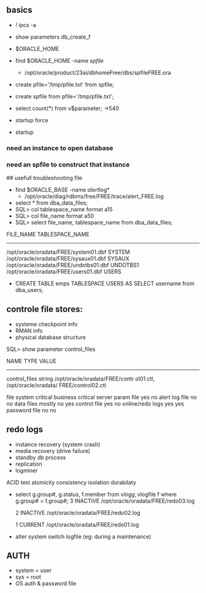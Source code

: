## basics
- ! ipcs -a
- show parameters db_create_f
- $ORACLE_HOME
- find $ORACLE_HOME -name *spfile*
	- /opt/oracle/product/23ai/dbhomeFree/dbs/spfileFREE.ora

- create pfile='/tmp/pfile.txt' from spfile;
- create spfile from pfile='/tmp/pfile.txt';

- select count(*) from v$parameter;  ->540
- startup force
- startup 

### need an instance to open database
### need an spfile to construct that instance

## usefull troubleshooting file
- find $ORACLE_BASE -name *alert*log*
	- /opt/oracle/diag/rdbms/free/FREE/trace/alert_FREE.log
- select * from dba_data_files;
- SQL> col tablespace_name format a15
- SQL> col file_name format a50 
- SQL> select file_name, tablespace_name from dba_data_files;

FILE_NAME					                      TABLESPACE_NAME
-------------------------------------------------- ---------------
/opt/oracle/oradata/FREE/system01.dbf		   SYSTEM
/opt/oracle/oradata/FREE/sysaux01.dbf		   SYSAUX
/opt/oracle/oradata/FREE/undotbs01.dbf		   UNDOTBS1
/opt/oracle/oradata/FREE/users01.dbf		   USERS

- CREATE TABLE emps TABLESPACE USERS AS SELECT username from dba_users;

## controle file stores:
- systeme checkpoint info 
- RMAN info
- physical database structure

SQL> show parameter control_files

NAME				     TYPE	 VALUE
------------------------------------ ----------- ------------------------------
control_files		string	 /opt/oracle/oradata/FREE/contr
          						 ol01.ctl, /opt/oracle/oradata/
          						 FREE/control02.ctl


file                                       system critical        business critical
server param file                          yes                    no
alert log file                             no                     no
data files                                 mostly no              yes
control file                               yes                    no
online/redo logs                           yes                    yes
password file                              no                     no

## redo logs
- instance recovery (system crash)
- media recovery (drive failure)
- standby db process
- replication 
- logminer

ACID test 
atomicity consistency isolation durabilaty

- select g.group#, g.status, f.member from v$log g, v$logfile f where g.group# = f.group#; 
	 3 INACTIVE
/opt/oracle/oradata/FREE/redo03.log

	 2 INACTIVE
/opt/oracle/oradata/FREE/redo02.log

	 1 CURRENT
/opt/oracle/oradata/FREE/redo01.log


- alter system switch logfile (eg: during a maintenance)


## AUTH
- system = user
- sys = root
- OS auth & password file



